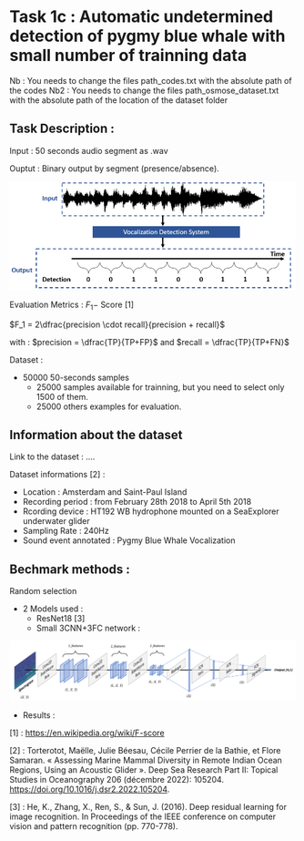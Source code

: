 # Task 1c : Automatic undetermined detection of pygmy blue whale with small number of trainning data

Nb : You needs to change the files path_codes.txt with the absolute path of the codes
Nb2 : You needs to change the files path_osmose_dataset.txt with the absolute path of the location of the dataset folder


## Task Description : 
Input : 50 seconds audio segment as .wav 

Ouptut : Binary output by segment (presence/absence).

![Alt text](task_fig.png?raw=true "Test")

Evaluation Metrics : $F_1-$ Score [1]

$F_1 = 2\dfrac{precision \cdot recall}{precision + recall}$

with : $precision = \dfrac{TP}{TP+FP}$ and $recall = \dfrac{TP}{TP+FN}$ 

Dataset : 
- 50000 50-seconds samples
    - 25000 samples available for trainning, but you need to select only 1500 of them.
    - 25000 others examples for evaluation.



## Information about the dataset 
Link to the dataset : ....

Dataset informations [2] : 
- Location : Amsterdam and Saint-Paul Island
- Recording period : from February 28th 2018 to April 5th 2018 
- Rcording device : HT192 WB hydrophone mounted on a SeaExplorer underwater glider
- Sampling Rate : 240Hz
- Sound event annotated : Pygmy Blue Whale Vocalization


## Bechmark methods :
Random selection 

- 2 Models used :
    - ResNet18 [3]
    - Small 3CNN+3FC network :

![Alt text](Network_Schema.png?raw=true "Test")


- Results :



[1] : https://en.wikipedia.org/wiki/F-score

[2] : Torterotot, Maëlle, Julie Béesau, Cécile Perrier de la Bathie, et Flore Samaran. « Assessing Marine Mammal Diversity in Remote Indian Ocean Regions, Using an Acoustic Glider ». Deep Sea Research Part II: Topical Studies in Oceanography 206 (décembre 2022): 105204. https://doi.org/10.1016/j.dsr2.2022.105204.

[3] : He, K., Zhang, X., Ren, S., & Sun, J. (2016). Deep residual learning for image recognition. In Proceedings of the IEEE conference on computer vision and pattern recognition (pp. 770-778).


